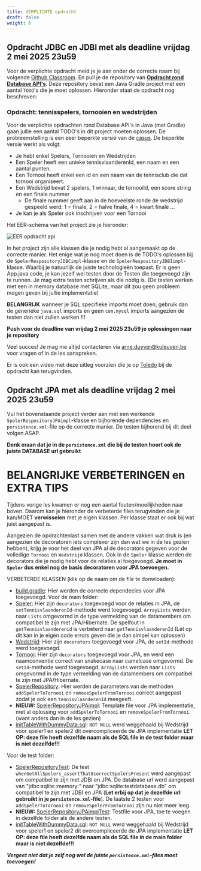 ```yaml
---
title: VERPLICHTE opdracht
draft: false
weight: 6
---
```


## Opdracht JDBC en JDBI met als deadline vrijdag 2 mei 2025 23u59

Voor de verplichte opdracht meld je je aan onder de correcte naam bij volgende [Github Classroom](https://classroom.github.com/classrooms/58585791-kuleuven-diepenbeek-databases-2425). En pull je de repository van [**Opdracht rond Database API's**](https://classroom.github.com/a/3hq1u2IC). Deze repository bevat een Java Gradle project met een aantal `TODO`'s die je moet oplossen. Hieronder staat de opdracht nog beschreven:

### Opdracht: tennisspelers, tornooien en wedstrijden

Voor de verplichte opdrachten rond Database API's in Java (met Gradle) gaan jullie een aantal TODO's in dit project moeten oplossen. De probleemstelling is een zeer beperkte versie van de [casus](/apis). De beperkte versie werkt als volgt:
- Je hebt enkel Spelers, Tornooien en Wedstrijden
- Een Speler heeft een unieke tennisvlaanderenId, een naam en een aantal punten.
- Een Tornooi heeft enkel een id en een naam van de tennisclub die dat tornooi organiseert.
- Een Wedstrijd bevat 2 spelers, 1 winnaar, de tornooiId, een score string en een finale nummer
  - De finale nummer geeft aan in de hoeveelste ronde de wedstrijd gespeeld werd: 1 = finale, 2 = halve finale, 4 = kwart finale ...
- Je kan je als Speler ook inschrijven voor een Tornooi

Het EER-schema van het project zie je hieronder:

![EER opdracht api](/img/eer_opdracht_api.png)

In het project zijn alle klassen die je nodig hebt al aangemaakt op de correcte manier. Het enige wat je nog moet doen is de TODO's oplossen bij de `SpelerRespositoryJDBCimpl`-klasse en de `SpelerRespositoryJDBIimpl`-klasse. Waarbij je natuurlijk de juiste technologieën toepast. Er is geen App.java code, je kan jezelf wel testen door de Testen die toegevoegd zijn te runnen. Je mag extra testen schrijven als die nodig is. (De testen werken met een in memory database met SQLite, maar dit zou geen probleem mogen geven bij jullie implementatie)

**BELANGRIJK** wanneer je SQL specifieke imports moet doen, gebruik dan de generieke `java.sql` imports en geen `com.mysql` imports aangezien de testen dan niet zullen werken !!!

**Push voor de deadline van vrijdag 2 mei 2025 23u59 je oplossingen naar je repository**

Veel succes! Je mag me altijd contacteren via [arne.duyver@kuleuven.be](mailto::arne.duyver@kuleuven.be) voor vragen of in de les aanspreken.

Er is ook een video met deze uitleg voorzien die je op [Toledo](https://toledo.kuleuven.be) bij de opdracht kan terugvinden.


## Opdracht JPA met als deadline vrijdag 2 mei 2025 23u59
Vul het bovenstaande project verder aan met een werkende `SpelerRespositoryJPAimpl`-klasse en bijhorende dependencies en `persistence.xml`-file op de correcte manier. De testen bijhorend bij dit deel volgen ASAP.

**Denk eraan dat je in de `persistence.xml` die bij de testen hoort ook de juiste DATABASE url gebruikt**

# BELANGRIJKE VERBETERINGEN en EXTRA TIPS

Tijdens vorige les kwamen er nog een aantal fouten/moeilijkheden naar boven. Daarom kan je hieronder de verbeterde files terugvinden die je kan/MOET **verwisselen** met je eigen klassen. Per klasse staat er ook bij wat juist aangepast is. 

Aangezien de opdrachtenlast samen met de andere vakken wat druk is (en aangezien de decoratoren iets complexer zijn dan wat we in de les gezien hebben), krijg je voor het deel van JPA al de decorators gegeven voor de volledige `Tornooi` en `Wedstrijd` klassen. Ook in de `Speler` klasse werden de decorators die je nodig hebt voor de relaties al toegevoegd. **Je moet in `Speler` dus enkel nog de basis decoratoren voor JPA toevoegen.**

VERBETERDE KLASSEN (klik op de naam om de file te donwloaden): 
- [build.gradle](/files/dab-opdracht-api/build.gradle): Hier werden de correcte dependecies voor JPA toegevoegd.
Voor de main folder:
- [Speler](/files/dab-opdracht-api/Speler.java): Hier zijn `decorators` toegevoegd voor de relaties in JPA, de `setTennisvlaanderenId`-methode werd toegevoegd. `ArrayLists` werden naar `Lists` omgevormd in de type vermelding van de datamembers om compatibel te zijn met JPA/Hibernate. De spelfout in `getTennisvlaanderenid` is verbeterd naar `getTennisvlaanderenId` (Let op dit kan in je eigen code errors geven die je dan simpel kan oplossen)
- [Wedstrijd](/files/dab-opdracht-api/Westrijd.java): Hier zijn `decorators` toegevoegd voor JPA, de `setId`-methode werd toegevoegd.
- [Tornooi](/files/dab-opdracht-api/Tornooi.java): Hier zijn `decorators` toegevoegd voor JPA, en werd een naamconventie correct van snakecase naar camelcase omgevormd. De `setId`-methode werd toegevoegd. `ArrayLists` werden naar `Lists` omgevormd in de type vermelding van de datamembers om compatibel te zijn met JPA/Hibernate.
- [SpelerRepository](/files/dab-opdracht-api/SpelerRepository.java): Hier werden de parameters van de methoden `addSpelerToTornooi` en `removeSpelerFromTornooi` correct aangepast zodat je ook een `tennisvlaanderenId` meegeeft.
- **NIEUW:** [SpelerRepositoryJPAimpl](/files/dab-opdracht-api/SpelerRepositoryJPAimpl.java): Template file voor JPA implementatie, met al oplossing voor  `addSpelerToTornooi` en `removeSpelerFromTornooi`. (want anders dan in de les gezien)
- [initTableWithDummyData.sql](/files/dab-opdracht-api/main/initTableWithDummyData.sql): `NOT NULL` werd weggehaald bij Wedstrijd voor speler1 en speler2 dit overcompliceerde de JPA implementatie **LET OP: deze file heeft dezelfde naam als de SQL file in de test folder maar is niet dezelfde!!!**

Voor de test folder:
- [SpelerRepositoryTest](/files/dab-opdracht-api/SpelerRepositoryTest.java): De test `whenGetAllSpelers_assertThat8correctSpelersPresent` werd aangepast om compatibel te zijn met JDBI en JPA. De database url werd aangepast van "jdbc:sqlite::memory:" naar "jdbc:sqlite:testdatabase.db" om compatibel te zijn met JDBI en JPA (**Let erbij op dat je dezelfde url gebruikt in je `persistence.xml`-file**). De laatste 2 testen voor `addSpelerToTornooi` en `removeSpelerFromTornooi` zijn nu niet meer leeg.
- **NIEUW:** [SpelerRepositoryJPAimplTest](/files/dab-opdracht-api/SpelerRepositoryJPAimplTest.java): Testfile voor JPA, toe te voegen in dezelfde folder als de andere testen.
- [initTableWithDummyData.sql](/files/dab-opdracht-api/test/initTableWithDummyData.sql): `NOT NULL` werd weggehaald bij Wedstrijd voor speler1 en speler2 dit overcompliceerde de JPA implementatie **LET OP: deze file heeft dezelfde naam als de SQL file in de main folder maar is niet dezelfde!!!**


**_Vergeet niet dat je zelf nog wel de juiste `persistence.xml`-files moet toevoegen!_**
